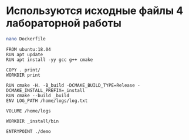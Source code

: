 # Используются исходные файлы 4 лабораторной работы

```bash
nano Dockerfile
```

```docker
FROM ubuntu:18.04
RUN apt update
RUN apt install -yy gcc g++ cmake

COPY . print/
WORKDIR print

RUN cmake -H. -B_build -DCMAKE_BUILD_TYPE=Release -DCMAKE_INSTALL_PREFIX=_install
RUN cmake --build _build
ENV LOG_PATH /home/logs/log.txt

VOLUME /home/logs

WORKDIR _install/bin

ENTRYPOINT ./demo
